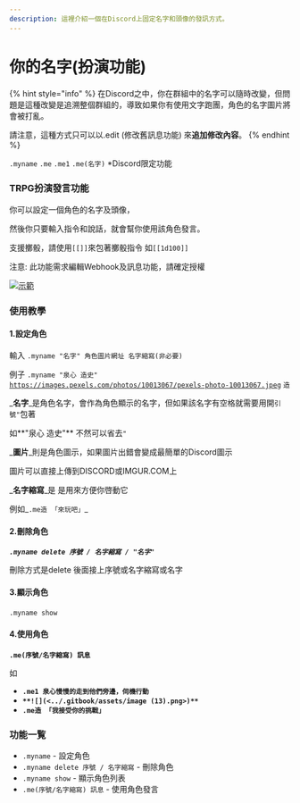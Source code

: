 ```yaml
---
description: 這裡介紹一個在Discord上固定名字和頭像的發訊方式。
---
```


# 你的名字(扮演功能)

{% hint style="info" %}
在Discord之中，你在群組中的名字可以隨時改變，但問題是這種改變是追溯整個群組的，導致如果你有使用文字跑團，角色的名字圖片將會被打亂。

請注意，這種方式只可以以.edit (修改舊訊息功能) 來**追加修改內容**。
{% endhint %}

`.myname` `.me` `.me1` `.me(名字)` \*Discord限定功能

### TRPG扮演發言功能

你可以設定一個角色的名字及頭像，

然後你只要輸入指令和說話，就會幫你使用該角色發言。

支援擲骰，請使用`[[]]`來包著擲骰指令 如`[[1d100]]`

注意: 此功能需求編輯Webhook及訊息功能，請確定授權

[![示範](https://camo.githubusercontent.com/9bdcdb52ced2f592682c1e44d91da5195212b917dd37813ad3d3a2d250c9a791/68747470733a2f2f692e696d6775722e636f6d2f56537a4f3038552e706e67)](https://camo.githubusercontent.com/9bdcdb52ced2f592682c1e44d91da5195212b917dd37813ad3d3a2d250c9a791/68747470733a2f2f692e696d6775722e636f6d2f56537a4f3038552e706e67)

### 使用教學

#### 1.設定角色

輸入 `.myname "名字" 角色圖片網址 名字縮寫(非必要)`

例子 `.myname "泉心 造史"` [`https://images.pexels.com/photos/10013067/pexels-photo-10013067.jpeg`](https://images.pexels.com/photos/10013067/pexels-photo-10013067.jpeg) `造`

_**名字**_是角色名字，會作為角色顯示的名字，但如果該名字有空格就需要用開`引號"`包著

如**"泉心 造史"** 不然可以省去`"`

_**圖片**_則是角色圖示，如果圖片出錯會變成最簡單的Discord圖示

圖片可以直接上傳到DISCORD或IMGUR.COM上

_**名字縮寫**_是 是用來方便你啓動它

例如_`.me造 「來玩吧」`_

#### 2.刪除角色

_**`.myname delete 序號 / 名字縮寫 / "名字"`**_

刪除方式是delete 後面接上序號或名字縮寫或名字

#### 3.顯示角色

`.myname show`

#### 4.使用角色

**`.me(序號/名字縮寫) 訊息`**

如

* **`.me1 泉心慢慢的走到他們旁邊，伺機行動`**
* **``**![](<../.gitbook/assets/image (13).png>)**``**
* **`.me造 「我接受你的挑戰」`**

### 功能一覧

* `.myname` - 設定角色
* `.myname delete 序號 / 名字縮寫` - 刪除角色
* `.myname show` - 顯示角色列表
* `.me(序號/名字縮寫) 訊息` - 使用角色發言





